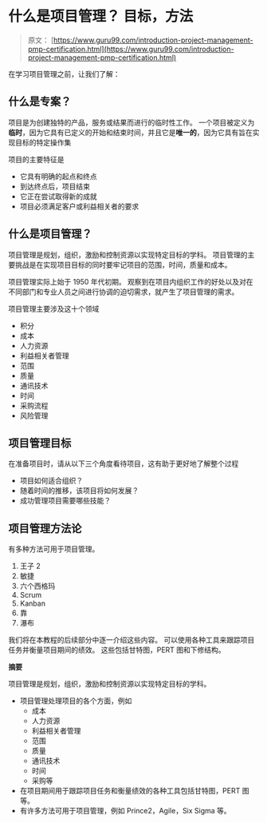 # 什么是项目管理？ 目标，方法

> 原文： [https://www.guru99.com/introduction-project-management-pmp-certification.html](https://www.guru99.com/introduction-project-management-pmp-certification.html)

在学习项目管理之前，让我们了解：

## 什么是专案？

项目是为创建独特的产品，服务或结果而进行的临时性工作。 一个项目被定义为**临时**，因为它具有已定义的开始和结束时间，并且它是**唯一的**，因为它具有旨在实现目标的特定操作集

项目的主要特征是

*   它具有明确的起点和终点
*   到达终点后，项目结束
*   它正在尝试取得新的成就
*   项目必须满足客户或利益相关者的要求

## 什么是项目管理？

项目管理是规划，组织，激励和控制资源以实现特定目标的学科。 项目管理的主要挑战是在实现项目目标的同时要牢记项目的范围，时间，质量和成本。

项目管理实际上始于 1950 年代初期。 观察到在项目内组织工作的好处以及对在不同部门和专业人员之间进行协调的迫切需求，就产生了项目管理的需求。

项目管理主要涉及这十个领域

*   积分
*   成本
*   人力资源
*   利益相关者管理
*   范围
*   质量
*   通讯技术
*   时间
*   采购流程
*   风险管理

## 项目管理目标

在准备项目时，请从以下三个角度看待项目，这有助于更好地了解整个过程

*   项目如何适合组织？
*   随着时间的推移，该项目将如何发展？
*   成功管理项目需要哪些技能？

## 项目管理方法论

有多种方法可用于项目管理。

1.  王子 2
2.  敏捷
3.  六个西格玛
4.  Scrum
5.  Kanban
6.  靠
7.  瀑布

我们将在本教程的后续部分中逐一介绍这些内容。 可以使用各种工具来跟踪项目任务并衡量项目期间的绩效。 这些包括甘特图，PERT 图和下修结构。

**摘要**

项目管理是规划，组织，激励和控制资源以实现特定目标的学科。

*   项目管理处理项目的各个方面，例如
    *   成本
    *   人力资源
    *   利益相关者管理
    *   范围
    *   质量
    *   通讯技术
    *   时间
    *   采购等
*   在项目期间用于跟踪项目任务和衡量绩效的各种工具包括甘特图，PERT 图等。
*   有许多方法可用于项目管理，例如 Prince2，Agile，Six Sigma 等。